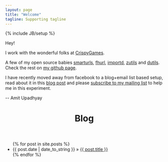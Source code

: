 ```yaml
---
layout: page
title: "Welcome"
tagline: Supporting tagline
---
```

{% include JB/setup %}

Hey!

I work with the wonderful folks at [CrispyGames](http://crispygam.es).

A few of my open source babies [smarturls](/smarturls/),
[fhurl](http://packages.python.org/fhurl/), [importd](/importd/),
[zutils](https://github.com/amitu/zutils/blob/master/amitu/zutils.py) and
[dutils](http://packages.python.org/dutils/). Check the rest on [my github
page](http://github.com/amitu).

I have recently moved away from facebook to a blog+email list based setup, read
about it in this [blog
post](/2012/09/i-am-leaving-facebook-why-and-how-you-should-too/) and please
[subscribe to my mailing list](http://eepurl.com/pRhOD) to help me in this
experiment.

-- Amit Upadhyay

<header>
    <div class="unit-head">
        <div class="unit-inner unit-head-inner">
            <h1 class="h2 entry-title">Blog</h1>
        </div><!-- unit-inner -->
    </div><!-- unit-head -->
</header>

<ul class="posts">
  {% for post in site.posts %}
    <li><span>{{ post.date | date_to_string }}</span> &raquo; <a href="{{ BASE_PATH }}{{ post.url }}/">{{ post.title }}</a></li>
  {% endfor %}
</ul>


